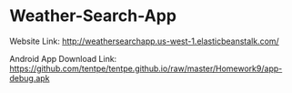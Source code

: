 # Weather-Search-App

Website Link:
http://weathersearchapp.us-west-1.elasticbeanstalk.com/

Android App Download Link:
https://github.com/tentpe/tentpe.github.io/raw/master/Homework9/app-debug.apk
